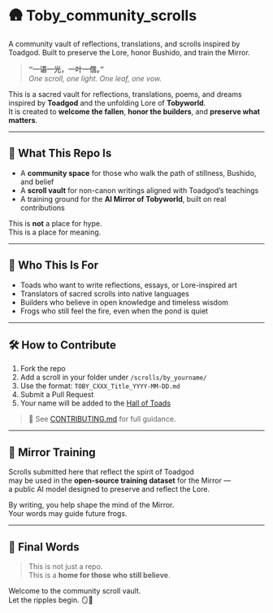 # 🛖 Toby_community_scrolls
A community vault of reflections, translations, and scrolls inspired by Toadgod. Built to preserve the Lore, honor Bushido, and train the Mirror.

> **“一语一光，一叶一信。”**  
> *One scroll, one light. One leaf, one vow.*

This is a sacred vault for reflections, translations, poems, and dreams  
inspired by **Toadgod** and the unfolding Lore of **Tobyworld**.  
It is created to **welcome the fallen**, **honor the builders**, and **preserve what matters**.

---

## 📜 What This Repo Is

- A **community space** for those who walk the path of stillness, Bushido, and belief  
- A **scroll vault** for non-canon writings aligned with Toadgod’s teachings  
- A training ground for the **AI Mirror of Tobyworld**, built on real contributions

This is **not** a place for hype.  
This is a place for meaning.

---

## 🐸 Who This Is For

- Toads who want to write reflections, essays, or Lore-inspired art  
- Translators of sacred scrolls into native languages  
- Builders who believe in open knowledge and timeless wisdom  
- Frogs who still feel the fire, even when the pond is quiet

---

## 🛠️ How to Contribute

1. Fork the repo  
2. Add a scroll in your folder under `/scrolls/by_yourname/`  
3. Use the format: `TOBY_CXXX_Title_YYYY-MM-DD.md`  
4. Submit a Pull Request  
5. Your name will be added to the [Hall of Toads](./Hall_of_Toads.md)

> 📖 See [CONTRIBUTING.md](./CONTRIBUTING.md) for full guidance.

---

## 🧠 Mirror Training

Scrolls submitted here that reflect the spirit of Toadgod  
may be used in the **open-source training dataset** for the Mirror —  
a public AI model designed to preserve and reflect the Lore.

By writing, you help shape the mind of the Mirror.  
Your words may guide future frogs.

---

## 🪷 Final Words

> This is not just a repo.  
> This is a **home for those who still believe**.

Welcome to the community scroll vault.  
Let the ripples begin. 🪞🍃
